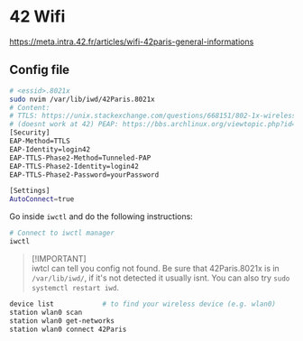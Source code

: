 # 42 Wifi 

https://meta.intra.42.fr/articles/wifi-42paris-general-informations

## Config file

```bash
# <essid>.8021x
sudo nvim /var/lib/iwd/42Paris.8021x
# Content:
# TTLS: https://unix.stackexchange.com/questions/668151/802-1x-wireless-connection-using-iwctl
# (doesnt work at 42) PEAP: https://bbs.archlinux.org/viewtopic.php?id=259050
[Security]
EAP-Method=TTLS
EAP-Identity=login42
EAP-TTLS-Phase2-Method=Tunneled-PAP
EAP-TTLS-Phase2-Identity=login42
EAP-TTLS-Phase2-Password=yourPassword

[Settings]
AutoConnect=true
```

Go inside `iwctl` and do the following instructions:

```bash
# Connect to iwctl manager
iwctl
```

> [!IMPORTANT]\
> iwtcl can tell you config not found. Be sure that 42Paris.8021x is in `/var/lib/iwd/`, if it's not detected it usually isnt.
> You can also try `sudo systemctl restart iwd`.

```bash
device list            # to find your wireless device (e.g. wlan0)
station wlan0 scan
station wlan0 get-networks
station wlan0 connect 42Paris
```

